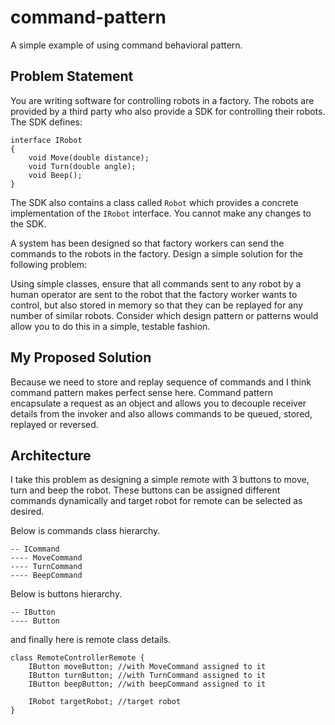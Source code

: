 # command-pattern
A simple example of using command behavioral pattern.


## Problem Statement

You are writing software for controlling robots in a factory. The robots are provided by a third party who also provide a SDK for controlling their robots. The SDK defines:

```
interface IRobot
{
	void Move(double distance);
	void Turn(double angle);
	void Beep();
}
```

The SDK also contains a class called `Robot` which provides a concrete implementation of the `IRobot` interface. You cannot make any changes to the SDK.

A system has been designed so that factory workers can send the commands to the robots in the factory. Design a simple solution for the following problem:

Using simple classes, ensure that all commands sent to any robot by a human operator are sent to the robot that the factory worker wants to control, but also stored in memory so that they can be replayed for any number of similar robots. Consider which design pattern or patterns would allow you to do this in a simple, testable fashion.


## My Proposed Solution

Because we need to store and replay sequence of commands and I think command pattern makes perfect sense here. Command pattern encapsulate a request as an object and allows you to decouple receiver details from the invoker and also allows commands to be queued, stored, replayed or reversed.

## Architecture
I take this problem as designing a simple remote with 3  buttons to move, turn and beep the robot. These buttons can be assigned different commands dynamically and target robot for remote can be selected as desired.

Below is commands class hierarchy.

```
-- ICommand
---- MoveCommand
---- TurnCommand
---- BeepCommand
```

Below is buttons hierarchy.

```
-- IButton
---- Button
```

and finally here is remote class details.

```
class RemoteControllerRemote {
	IButton moveButton; //with MoveCommand assigned to it
	IButton turnButton; //with TurnCommand assigned to it
	IButton beepButton; //with beepCommand assigned to it
	
	IRobot targetRobot; //target robot
}
```